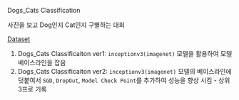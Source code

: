 Dogs_Cats Classification

사진을 보고 Dog인지 Cat인지 구별하는 대회

[Dataset](https://www.kaggle.com/c/dogs-vs-cats-redux-kernels-edition/overview)

1. Dogs_Cats Classificaiton ver1: `inceptionv3(imagenet)` 모델을 활용하여 모델 베이스라인을 잡음
2. Dogs_Cats Classificaiton ver2: `inceptionv3(imagenet)` 모델의 베이스라인에 덧붙여서 `SGD`, `DropOut`, `Model Check Point`를 추가하여 성능을 향상 시킴 - 상위 3프로 기록
